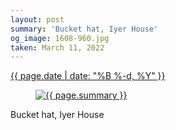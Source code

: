 ```yaml
---
layout: post
summary: 'Bucket hat, Iyer House'
og_image: 1608-960.jpg
taken: March 11, 2022
---
```


<div class="post">
 <time>
  <a href="/1608">
   {{ page.date | date: "%B %-d, %Y" }}
  </a>
 </time>
 <a href="/1608">
  <figure data-taken="3/11/2022">
   <img alt="{{ page.summary }}" sizes="(min-width: 700px) 50vw, calc(100vw - 2rem)" src="{{ site.assets_url }}/1608-480.jpg" srcset="{{ site.assets_url }}/1608-240.jpg 240w, {{ site.assets_url }}/1608-480.jpg 480w, {{ site.assets_url }}/1608-720.jpg 720w, {{ site.assets_url }}/1608-960.jpg 960w"/>
  </figure>
 </a>
 <span>
  Bucket hat, Iyer House
 </span>
</div>
